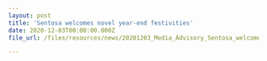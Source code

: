 ```yaml
---
layout: post
title: 'Sentosa welcomes novel year-end festivities'
date: 2020-12-03T00:00:00.000Z
file_url: /files/resources/news/20201203_Media_Advisory_Sentosa_welcomes_novel_yearend_festivities.pdf

---
```


